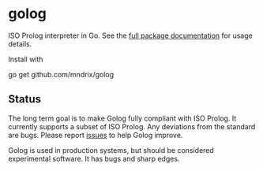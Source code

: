 golog
=====

ISO Prolog interpreter in Go.  See the [full package documentation](http://godoc.org/github.com/mndrix/golog) for usage details.

Install with

  go get github.com/mndrix/golog

Status
------

The long term goal is to make Golog fully compliant with ISO Prolog.  It currently supports a subset of ISO Prolog.  Any deviations from the standard are bugs.  Please report [issues](https://github.com/mndrix/golog/issues) to help Golog improve.

Golog is used in production systems, but should be considered experimental software.  It has bugs and sharp edges.
